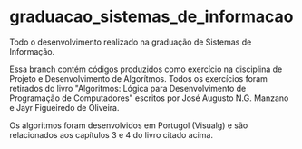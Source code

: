 # graduacao_sistemas_de_informacao
Todo o desenvolvimento realizado na graduação de Sistemas de Informação.

Essa branch contém códigos produzidos como exercício na disciplina de Projeto e Desenvolvimento de Algorítmos. 
Todos os exercícios foram retirados do livro "Algoritmos: Lógica para Desenvolvimento de Programação de Computadores" escritos por José Augusto N.G. Manzano e Jayr Figueiredo de Oliveira.

Os algoritmos foram desenvolvidos em Portugol (Visualg) e são relacionados aos capítulos 3 e 4 do livro citado acima. 
